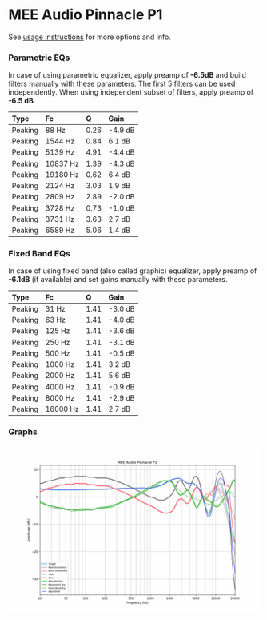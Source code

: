 # MEE Audio Pinnacle P1
See [usage instructions](https://github.com/jaakkopasanen/AutoEq#usage) for more options and info.

### Parametric EQs
In case of using parametric equalizer, apply preamp of **-6.5dB** and build filters manually
with these parameters. The first 5 filters can be used independently.
When using independent subset of filters, apply preamp of **-6.5 dB**.

| Type    | Fc       |    Q | Gain    |
|:--------|:---------|:-----|:--------|
| Peaking | 88 Hz    | 0.26 | -4.9 dB |
| Peaking | 1544 Hz  | 0.84 | 6.1 dB  |
| Peaking | 5139 Hz  | 4.91 | -4.4 dB |
| Peaking | 10837 Hz | 1.39 | -4.3 dB |
| Peaking | 19180 Hz | 0.62 | 6.4 dB  |
| Peaking | 2124 Hz  | 3.03 | 1.9 dB  |
| Peaking | 2809 Hz  | 2.89 | -2.0 dB |
| Peaking | 3728 Hz  | 0.73 | -1.0 dB |
| Peaking | 3731 Hz  | 3.63 | 2.7 dB  |
| Peaking | 6589 Hz  | 5.06 | 1.4 dB  |

### Fixed Band EQs
In case of using fixed band (also called graphic) equalizer, apply preamp of **-6.1dB**
(if available) and set gains manually with these parameters.

| Type    | Fc       |    Q | Gain    |
|:--------|:---------|:-----|:--------|
| Peaking | 31 Hz    | 1.41 | -3.0 dB |
| Peaking | 63 Hz    | 1.41 | -4.0 dB |
| Peaking | 125 Hz   | 1.41 | -3.6 dB |
| Peaking | 250 Hz   | 1.41 | -3.1 dB |
| Peaking | 500 Hz   | 1.41 | -0.5 dB |
| Peaking | 1000 Hz  | 1.41 | 3.2 dB  |
| Peaking | 2000 Hz  | 1.41 | 5.6 dB  |
| Peaking | 4000 Hz  | 1.41 | -0.9 dB |
| Peaking | 8000 Hz  | 1.41 | -2.9 dB |
| Peaking | 16000 Hz | 1.41 | 2.7 dB  |

### Graphs
![](./MEE%20Audio%20Pinnacle%20P1.png)